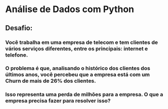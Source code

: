 # Análise de Dados com Python
## Desafio:
### Você trabalha em uma empresa de telecom e tem clientes de vários serviços diferentes, entre os principais: internet e telefone.
### O problema é que, analisando o histórico dos clientes dos últimos anos, você percebeu que a empresa está com um Churn de mais de 26% dos clientes.
### Isso representa uma perda de milhões para a empresa. O que a empresa precisa fazer para resolver isso?
